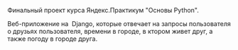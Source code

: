 Финальный проект курса Яндекс.Практикум "Основы Python".

Веб-приложение на  Django, которые отвечает на запросы пользователя о друзьях пользователя, времени в городе, в ктором живет друг, а также погоду в городе друга.
